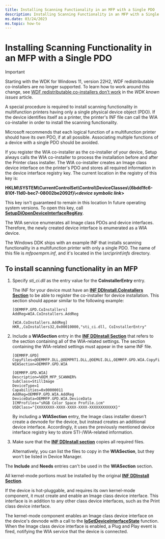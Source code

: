 ```yaml
---
title: Installing Scanning Functionality in an MFP with a Single PDO
description: Installing Scanning Functionality in an MFP with a Single PDO
ms.date: 03/24/2023
ms.topic: how-to
---
```


# Installing Scanning Functionality in an MFP with a Single PDO

> [!IMPORTANT]
> Starting with the WDK for Windows 11, version 22H2, WDF redistributable co-installers are no longer supported.
> To learn how to work around this change, see [WDF redistributable co-installers don't work](/windows-hardware/drivers/wdk-known-issues#wdf-redistributable-co-installers-dont-work) in the *WDK known issues* article.

A special procedure is required to install scanning functionality in multifunction printers having only a single physical device object (PDO). If the device identifies itself as a printer, the printer's INF file can call the WIA co-installer in order to install the scanning functionality.

Microsoft recommends that each logical function of a multifunction printer should have its own PDO, if at all possible. Associating multiple functions of a device with a single PDO should be avoided.

If you register the WIA co-installer as the co-installer of your device, Setup always calls the WIA co-installer to process the installation before and after the Printer class installer. The WIA co-installer creates an Image class device interface on the printer's PDO and stores all required information in the device interface registry key. The current location in the registry of this key is:

**HKLM\\SYSTEM\\CurrentControlSet\\Control\\DeviceClasses\\{6bdd1fc6-810f-11d0-bec7-08002be2092f}\\&lt;*device symbolic link*&gt;**

This key isn't guaranteed to remain in this location In future operating system versions. To open this key, call [**SetupDiOpenDeviceInterfaceRegKey**](/windows/win32/api/setupapi/nf-setupapi-setupdiopendeviceinterfaceregkey).

The WIA service enumerates all Image class PDOs and device interfaces. Therefore, the newly created device interface is enumerated as a WIA device.

The Windows DDK ships with an example INF that installs scanning functionality in a multifunction printer with only a single PDO. The name of this file is *mfpoemprn.inf*, and it's located in the *\\src\\print\\infs* directory.

## To install scanning functionality in an MFP

1. Specify *sti\_ci.dll* as the entry value for the **CoInstallerEntry** entry.

    The INF for your device must have an [**INF DDInstall.CoInstallers Section**](../install/inf-ddinstall-coinstallers-section.md) to be able to register the co-installer for device installation. This section should appear similar to the following example:

    ```INF
    [OEMMFP.GPD.CoInstallers]
    AddReg=WIA.CoInstallers.AddReg

    [WIA.CoInstallers.AddReg]
    HKR,,CoInstallers32,0x00010000,"sti_ci.dll, CoInstallerEntry"
    ```

1. Include a **WIASection** entry in the [**INF DDInstall Section**](../install/inf-ddinstall-section.md) that refers to the section containing all of the WIA-related settings. The section containing the WIA-related settings must appear in the same INF file.

    ```INF
    [OEMMFP.GPD]
    CopyFiles=@OEMMFP.DLL,@OEMPRT1.DLL,@OEMUI.DLL,OEMMFP.GPD.WIA.CopyFiles
    WIASection=OEMMFP.GPD.WIA

    [OEMMFP.GPD.WIA]
    Description=%OEM_MFP_SCANNER%
    SubClass=StillImage
    DeviceType=1
    Capabilities=0x00000011
    AddReg=OEMMFP.GPD.WIA.AddReg
    DeviceData=OEMMFP.GPD.WIA.DeviceData
    ICMProfiles="sRGB Color Space Profile.icm"
    USDClass="{XXXXXXXX-XXXX-XXXX-XXXX-XXXXXXXXXXXX}"
    ```

    By including a **WIASection** entry, the Image class installer doesn't create a devnode for the device, but instead creates an additional device interface. Accordingly, it uses the previously mentioned device interface registry key to store STI-/WIA-related information.

1. Make sure that the [**INF DDInstall section**](../install/inf-ddinstall-section.md) copies all required files.

    Alternatively, you can list the files to copy in the **WIASection**, but they won't be listed in Device Manager.

The **Include** and **Needs** entries can't be used in the **WIASection** section.

All kernel-mode portions must be installed by the original [**INF DDInstall Section**](../install/inf-ddinstall-section.md).

If the device is hot-pluggable, and requires its own kernel-mode component, it must create and enable an Image class device interface. This interface is in addition to any other class device interfaces, such as the Print class device interface.

The kernel-mode component enables an Image class device interface on the device's devnode with a call to the [**IoSetDeviceInterfaceState**](/windows-hardware/drivers/ddi/wdm/nf-wdm-iosetdeviceinterfacestate) function. When the Image class device interface is enabled, a Plug and Play event is fired, notifying the WIA service that the device is connected.
